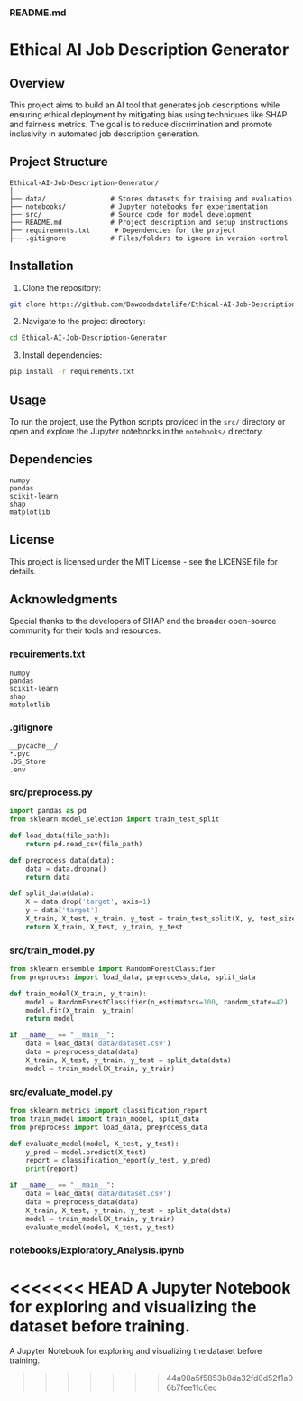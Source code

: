 ### README.md

# Ethical AI Job Description Generator

## Overview
This project aims to build an AI tool that generates job descriptions while ensuring ethical deployment by mitigating bias using techniques like SHAP and fairness metrics. The goal is to reduce discrimination and promote inclusivity in automated job description generation.

## Project Structure
```
Ethical-AI-Job-Description-Generator/
│
├── data/                # Stores datasets for training and evaluation
├── notebooks/           # Jupyter notebooks for experimentation
├── src/                 # Source code for model development
├── README.md            # Project description and setup instructions
├── requirements.txt      # Dependencies for the project
├── .gitignore           # Files/folders to ignore in version control
```

## Installation
1. Clone the repository:
```bash
git clone https://github.com/Dawoodsdatalife/Ethical-AI-Job-Description-Generator.git
```
2. Navigate to the project directory:
```bash
cd Ethical-AI-Job-Description-Generator
```
3. Install dependencies:
```bash
pip install -r requirements.txt
```

## Usage
To run the project, use the Python scripts provided in the `src/` directory or open and explore the Jupyter notebooks in the `notebooks/` directory.

## Dependencies
```
numpy
pandas
scikit-learn
shap
matplotlib
```

## License
This project is licensed under the MIT License - see the LICENSE file for details.

## Acknowledgments
Special thanks to the developers of SHAP and the broader open-source community for their tools and resources.

### requirements.txt
```
numpy
pandas
scikit-learn
shap
matplotlib
```

### .gitignore
```
__pycache__/
*.pyc
.DS_Store
.env
```

### src/preprocess.py
```python
import pandas as pd
from sklearn.model_selection import train_test_split

def load_data(file_path):
    return pd.read_csv(file_path)

def preprocess_data(data):
    data = data.dropna()
    return data

def split_data(data):
    X = data.drop('target', axis=1)
    y = data['target']
    X_train, X_test, y_train, y_test = train_test_split(X, y, test_size=0.2, random_state=42)
    return X_train, X_test, y_train, y_test
```

### src/train_model.py
```python
from sklearn.ensemble import RandomForestClassifier
from preprocess import load_data, preprocess_data, split_data

def train_model(X_train, y_train):
    model = RandomForestClassifier(n_estimators=100, random_state=42)
    model.fit(X_train, y_train)
    return model

if __name__ == "__main__":
    data = load_data('data/dataset.csv')
    data = preprocess_data(data)
    X_train, X_test, y_train, y_test = split_data(data)
    model = train_model(X_train, y_train)
```

### src/evaluate_model.py
```python
from sklearn.metrics import classification_report
from train_model import train_model, split_data
from preprocess import load_data, preprocess_data

def evaluate_model(model, X_test, y_test):
    y_pred = model.predict(X_test)
    report = classification_report(y_test, y_pred)
    print(report)

if __name__ == "__main__":
    data = load_data('data/dataset.csv')
    data = preprocess_data(data)
    X_train, X_test, y_train, y_test = split_data(data)
    model = train_model(X_train, y_train)
    evaluate_model(model, X_test, y_test)
```

### notebooks/Exploratory_Analysis.ipynb
<<<<<<< HEAD
A Jupyter Notebook for exploring and visualizing the dataset before training.
=======
A Jupyter Notebook for exploring and visualizing the dataset before training.

>>>>>>> 44a98a5f5853b8da32fd8d52f1a06b7fee11c6ec
